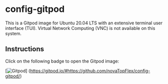 # config-gitpod
This is a Gitpod image for Ubuntu 20.04 LTS with an extensive terminal user interface (TUI). Virtual Network Computing (VNC) is not available on this system.
## Instructions
Click on the following badge to open the Gitpod image:

[![Gitpod](https://gitpod.io/button/open-in-gitpod.svg)]
(https://gitpod.io/#https://github.com/novaTopFlex/config-gitpod/)
